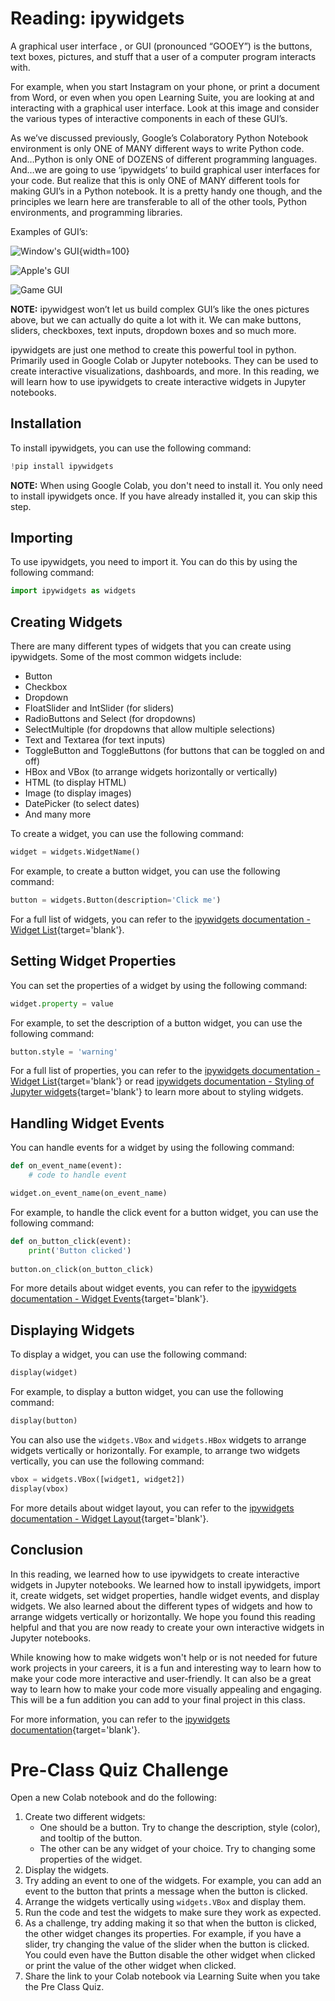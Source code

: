 # Reading: ipywidgets

A graphical user interface , or GUI (pronounced “GOOEY”) is the buttons, text boxes, pictures, and stuff that a user of a computer program interacts with.

For example, when you start Instagram on your phone, or print a document from Word, or even when you open Learning Suite, you are looking at and interacting with a graphical user interface. Look at this image and consider the various types of interactive components in each of these GUI’s.

As we’ve discussed previously, Google’s Colaboratory Python Notebook environment is only ONE of MANY different ways to write Python code.
And…Python is only ONE of DOZENS of different programming languages.
And…we are going to use ‘ipywidgets’ to build graphical user interfaces for your code. But realize that this is only ONE of MANY different tools for making GUI’s in a Python notebook. It is a pretty handy one though, and the principles we learn here are transferable to all of the other tools, Python environments, and programming libraries. 

Examples of GUI’s:

![Window's GUI](images/windows_gui.png){width=100}

![Apple's GUI](images/apple_gui.jpg)

![Game GUI](images/game_gui.jpeg)



**NOTE:** ipywidgest won’t let us build complex GUI’s like the ones pictures above, but we can actually do quite a lot with it. We can make buttons, sliders, checkboxes, text inputs, dropdown boxes and so much more.

ipywidgets are just one method to create this powerful tool in python. Primarily used in Google Colab or Jupyter notebooks. They can be used to create interactive visualizations, dashboards, and more. In this reading, we will learn how to use ipywidgets to create interactive widgets in Jupyter notebooks.


## Installation

To install ipywidgets, you can use the following command:

```python
!pip install ipywidgets
```
**NOTE:** When using Google Colab, you don't need to install it. You only need to install ipywidgets once. If you have already installed it, you can skip this step.


## Importing

To use ipywidgets, you need to import it. You can do this by using the following command:

```python
import ipywidgets as widgets
```


## Creating Widgets

There are many different types of widgets that you can create using ipywidgets. Some of the most common widgets include:
 - Button
 - Checkbox
 - Dropdown
 - FloatSlider and IntSlider (for sliders)
 - RadioButtons and Select (for dropdowns)
 - SelectMultiple (for dropdowns that allow multiple selections)
 - Text and Textarea (for text inputs)
 - ToggleButton and ToggleButtons (for buttons that can be toggled on and off)
 - HBox and VBox (to arrange widgets horizontally or vertically)
 - HTML (to display HTML)
 - Image (to display images)
 - DatePicker (to select dates)
 - And many more

To create a widget, you can use the following command:
    
```python
widget = widgets.WidgetName()
```

For example, to create a button widget, you can use the following command:
    
```python
button = widgets.Button(description='Click me')
```

For a full list of widgets, you can refer to the [ipywidgets documentation - Widget List](https://ipywidgets.readthedocs.io/en/latest/examples/Widget%20List.html){target='blank'}.


## Setting Widget Properties

You can set the properties of a widget by using the following command:

```python
widget.property = value
```

For example, to set the description of a button widget, you can use the following command:

```python
button.style = 'warning'
```

For a full list of properties, you can refer to the [ipywidgets documentation - Widget List](https://ipywidgets.readthedocs.io/en/latest/examples/Widget%20List.html){target='blank'} or read [ipywidgets documentation - Styling of Jupyter widgets](https://ipywidgets.readthedocs.io/en/latest/examples/Widget%20Styling.html){target='blank'} to learn more about to styling widgets.


## Handling Widget Events

You can handle events for a widget by using the following command:

```python
def on_event_name(event):
    # code to handle event

widget.on_event_name(on_event_name)
```

For example, to handle the click event for a button widget, you can use the following command:

```python
def on_button_click(event):
    print('Button clicked')
    
button.on_click(on_button_click)
```

For more details about widget events, you can refer to the [ipywidgets documentation - Widget Events](https://ipywidgets.readthedocs.io/en/latest/examples/Widget%20Events.html){target='blank'}.


## Displaying Widgets

To display a widget, you can use the following command:

```python
display(widget)
```

For example, to display a button widget, you can use the following command:

```python
display(button)
```

You can also use the `widgets.VBox` and `widgets.HBox` widgets to arrange widgets vertically or horizontally. For example, to arrange two widgets vertically, you can use the following command:

```python
vbox = widgets.VBox([widget1, widget2])
display(vbox)
```

For more details about widget layout, you can refer to the [ipywidgets documentation - Widget Layout](https://ipywidgets.readthedocs.io/en/latest/examples/Widget%20Layout.html){target='blank'}.


## Conclusion

In this reading, we learned how to use ipywidgets to create interactive widgets in Jupyter notebooks. We learned how to install ipywidgets, import it, create widgets, set widget properties, handle widget events, and display widgets. We also learned about the different types of widgets and how to arrange widgets vertically or horizontally. We hope you found this reading helpful and that you are now ready to create your own interactive widgets in Jupyter notebooks.

While knowing how to make widgets won't help or is not needed for future work projects in your careers, it is a fun and interesting way to learn how to make your code more interactive and user-friendly. It can also be a great way to learn how to make your code more visually appealing and engaging. This will be a fun addition you can add to your final project in this class.

For more information, you can refer to the [ipywidgets documentation](https://ipywidgets.readthedocs.io/en/latest/index.html){target='blank'}.



# Pre-Class Quiz Challenge

Open a new Colab notebook and do the following:

1. Create two different widgets:
      - One should be a button. Try to change the description, style (color), and tooltip of the button. 
      - The other can be any widget of your choice. Try to changing some properties of the widget.
2. Display the widgets.
3. Try adding an event to one of the widgets. For example, you can add an event to the button that prints a message when the button is clicked.
4. Arrange the widgets vertically using `widgets.VBox` and display them.
5. Run the code and test the widgets to make sure they work as expected.
6. As a challenge, try adding making it so that when the button is clicked, the other widget changes its properties. For example, if you have a slider, try changing the value of the slider when the button is clicked. You could even have the Button disable the other widget when clicked or print the value of the other widget when clicked.
7. Share the link to your Colab notebook via Learning Suite when you take the Pre Class Quiz.

